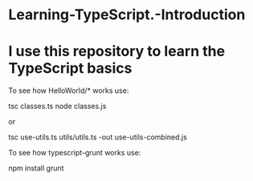 # Learning-TypeScript.-Introduction
# I use this repository to learn the TypeScript basics

To see how HelloWorld/* works use:

tsc classes.ts
node classes.js

or

tsc use-utils.ts utils/utils.ts -out use-utils-combined.js


To see how typescript-grunt works use:

npm install
grunt